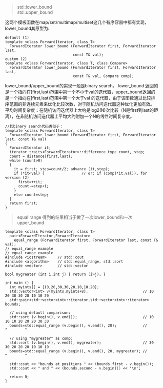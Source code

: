 > std::lower_bound   
> std::upper_bound

这两个模板函数在map/set/multimap/multiset这几个有序容器中都有实现，lower_bound其原型为:
```
default (1)	
template <class ForwardIterator, class T>
  ForwardIterator lower_bound (ForwardIterator first, ForwardIterator last,
                               const T& val);
custom (2)	
template <class ForwardIterator, class T, class Compare>
  ForwardIterator lower_bound (ForwardIterator first, ForwardIterator last,
                               const T& val, Compare comp);
```
lower_bound/upper_bound的实现一般是binary search。
lower_bound 返回的是一个指向在[first,last)范围中第一个不小于val的迭代器，upper_bound返回的是一个指向在[first,last)范围中第一个大于val 的迭代器，由于该函数通过比较排序范围的非连续元素来优化比较次数，对于随机访问迭代器这种优化更加有效。
平均时间复杂度：在随机访问迭代器上大约是log2(N)次比较（N是first到last的距离），在非随机访问迭代器上平均大约附加一个N的线性时间复杂度。
```
//其binary search代码类似于：
template <class ForwardIterator, class T>
  ForwardIterator lower_bound (ForwardIterator first, ForwardIterator last, const T& val)
{
  ForwardIterator it;
  iterator_traits<ForwardIterator>::difference_type count, step;
  count = distance(first,last);
  while (count>0)
  {
    it = first; step=count/2; advance (it,step);
    if (*it<val) {                 // or: if (comp(*it,val)), for version (2)
      first=++it;
      count-=step+1;
    }
    else count=step;
  }
  return first;
}
```

> equal range
> 得到的结果相当于做了一次lower_bound和一次upper_bound
```
template <class ForwardIterator, class T>
  pair<ForwardIterator,ForwardIterator>
    equal_range (ForwardIterator first, ForwardIterator last, const T& val);
// equal_range example
// equal_range example
#include <iostream>     // std::cout
#include <algorithm>    // std::equal_range, std::sort
#include <vector>       // std::vector

bool mygreater (int i,int j) { return (i>j); }

int main () {
  int myints[] = {10,20,30,30,20,10,10,20};
  std::vector<int> v(myints,myints+8);                         // 10 20 30 30 20 10 10 20
  std::pair<std::vector<int>::iterator,std::vector<int>::iterator> bounds;

  // using default comparison:
  std::sort (v.begin(), v.end());                              // 10 10 10 20 20 20 30 30
  bounds=std::equal_range (v.begin(), v.end(), 20);            //          ^        ^

  // using "mygreater" as comp:
  std::sort (v.begin(), v.end(), mygreater);                   // 30 30 20 20 20 10 10 10
  bounds=std::equal_range (v.begin(), v.end(), 20, mygreater); //       ^        ^

  std::cout << "bounds at positions " << (bounds.first - v.begin());
  std::cout << " and " << (bounds.second - v.begin()) << '\n';

  return 0;
}
```
